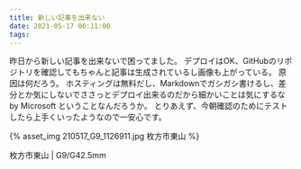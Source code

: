 ```yaml
---
title: 新しい記事を出来ない
date: 2021-05-17 06:11:00
tags:
---
```


昨日から新しい記事を出来ないで困ってました。
デプロイはOK、GitHubのリポジトリを確認してもちゃんと記事は生成されているし画像も上がっている。
原因は何だろう。
ホスティングは無料だし、Markdownでガシガシ書けるし、差分とか気にしないでささっとデプロイ出来るのだから細かいことは気にするな by Microsoft ということなんだろうか。
とりあえず、今朝確認のためにテストしたら上手くいったようなので一安心です。

{% asset_img 210517_G9_1126911.jpg 枚方市東山 %}

枚方市東山 | G9/G42.5mm